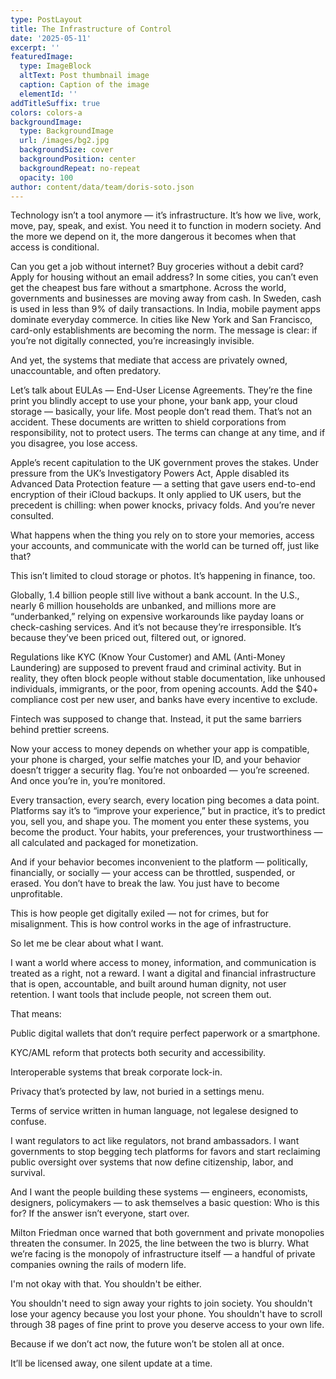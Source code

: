 ```yaml
---
type: PostLayout
title: The Infrastructure of Control
date: '2025-05-11'
excerpt: ''
featuredImage:
  type: ImageBlock
  altText: Post thumbnail image
  caption: Caption of the image
  elementId: ''
addTitleSuffix: true
colors: colors-a
backgroundImage:
  type: BackgroundImage
  url: /images/bg2.jpg
  backgroundSize: cover
  backgroundPosition: center
  backgroundRepeat: no-repeat
  opacity: 100
author: content/data/team/doris-soto.json
---
```

Technology isn’t a tool anymore — it’s infrastructure. It’s how we live, work, move, pay, speak, and exist. You need it to function in modern society. And the more we depend on it, the more dangerous it becomes when that access is conditional.

Can you get a job without internet? Buy groceries without a debit card? Apply for housing without an email address? In some cities, you can’t even get the cheapest bus fare without a smartphone. Across the world, governments and businesses are moving away from cash. In Sweden, cash is used in less than 9% of daily transactions. In India, mobile payment apps dominate everyday commerce. In cities like New York and San Francisco, card-only establishments are becoming the norm. The message is clear: if you’re not digitally connected, you’re increasingly invisible.

And yet, the systems that mediate that access are privately owned, unaccountable, and often predatory.

Let’s talk about EULAs — End-User License Agreements. They’re the fine print you blindly accept to use your phone, your bank app, your cloud storage — basically, your life. Most people don’t read them. That’s not an accident. These documents are written to shield corporations from responsibility, not to protect users. The terms can change at any time, and if you disagree, you lose access.

Apple’s recent capitulation to the UK government proves the stakes. Under pressure from the UK’s Investigatory Powers Act, Apple disabled its Advanced Data Protection feature — a setting that gave users end-to-end encryption of their iCloud backups. It only applied to UK users, but the precedent is chilling: when power knocks, privacy folds. And you’re never consulted.

What happens when the thing you rely on to store your memories, access your accounts, and communicate with the world can be turned off, just like that?

This isn’t limited to cloud storage or photos. It’s happening in finance, too.

Globally, 1.4 billion people still live without a bank account. In the U.S., nearly 6 million households are unbanked, and millions more are “underbanked,” relying on expensive workarounds like payday loans or check-cashing services. And it’s not because they’re irresponsible. It’s because they’ve been priced out, filtered out, or ignored.

Regulations like KYC (Know Your Customer) and AML (Anti-Money Laundering) are supposed to prevent fraud and criminal activity. But in reality, they often block people without stable documentation, like unhoused individuals, immigrants, or the poor, from opening accounts. Add the $40+ compliance cost per new user, and banks have every incentive to exclude.

Fintech was supposed to change that. Instead, it put the same barriers behind prettier screens.

Now your access to money depends on whether your app is compatible, your phone is charged, your selfie matches your ID, and your behavior doesn’t trigger a security flag. You’re not onboarded — you’re screened. And once you’re in, you’re monitored.

Every transaction, every search, every location ping becomes a data point. Platforms say it’s to “improve your experience,” but in practice, it’s to predict you, sell you, and shape you. The moment you enter these systems, you become the product. Your habits, your preferences, your trustworthiness — all calculated and packaged for monetization.

And if your behavior becomes inconvenient to the platform — politically, financially, or socially — your access can be throttled, suspended, or erased. You don’t have to break the law. You just have to become unprofitable.

This is how people get digitally exiled — not for crimes, but for misalignment. This is how control works in the age of infrastructure.

So let me be clear about what I want.

I want a world where access to money, information, and communication is treated as a right, not a reward. I want a digital and financial infrastructure that is open, accountable, and built around human dignity, not user retention. I want tools that include people, not screen them out.

That means:

Public digital wallets that don’t require perfect paperwork or a smartphone.

KYC/AML reform that protects both security and accessibility.

Interoperable systems that break corporate lock-in.

Privacy that’s protected by law, not buried in a settings menu.

Terms of service written in human language, not legalese designed to confuse.

I want regulators to act like regulators, not brand ambassadors. I want governments to stop begging tech platforms for favors and start reclaiming public oversight over systems that now define citizenship, labor, and survival.

And I want the people building these systems — engineers, economists, designers, policymakers — to ask themselves a basic question: Who is this for? If the answer isn’t everyone, start over.

Milton Friedman once warned that both government and private monopolies threaten the consumer. In 2025, the line between the two is blurry. What we’re facing is the monopoly of infrastructure itself — a handful of private companies owning the rails of modern life.

I'm not okay with that. You shouldn't be either.

You shouldn't need to sign away your rights to join society. You shouldn't lose your agency because you lost your phone. You shouldn't have to scroll through 38 pages of fine print to prove you deserve access to your own life.

Because if we don’t act now, the future won’t be stolen all at once.

It’ll be licensed away, one silent update at a time.
